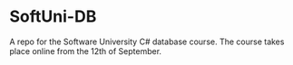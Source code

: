 # SoftUni-DB
A repo for the Software University C# database course. The course takes place online from the 12th of September.
